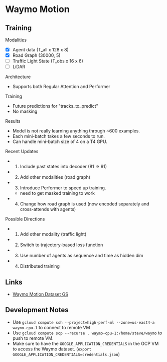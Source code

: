 # Waymo Motion

## Training

Modalities
- [X] Agent data (T_all x 128 x 8)
- [X] Road Graph (30000, 5)
- [ ] Traffic Light State (T_obs x 16 x 6)
- [ ] LiDAR

Architecture
- Supports both Regular Attention and Performer

Training
- Future predictions for "tracks_to_predict"
- No masking

Results
- Model is not really learning anything through ~600 examples.
- Each mini-batch takes a few seconds to run.
- Can handle mini-batch size of 4 on a T4 GPU.

Recent Updates
- 1. Include past states into decoder (81 => 91)
- 2. Add other modalities (road graph)
- 3. Introduce Performer to speed up training.
    - need to get masked training to work
- 4. Change how road graph is used (now encoded separately and cross-attends with agents)

Possible Directions
- 1. Add other modality (traffic light)
- 2. Switch to trajectory-based loss function
- 3. Use number of agents as sequence and time as hidden dim
- 4. Distributed training

## Links

- [Waymo Motion Dataset GS](https://console.cloud.google.com/storage/browser/waymo_open_dataset_motion_v_1_2_0)

## Development Notes

- Use `gcloud compute ssh --project=high-perf-ml --zone=us-east4-a waymo-cpu-1` to connect to remote VM
- Use `gcloud compute scp --recurse . waymo-cpu-1:/home/steve/waymo` to push to remote VM.
- Make sure to have the `GOOGLE_APPLICATION_CREDENTIALS` in the GCP VM to access the Waymo dataset. (`export GOOGLE_APPLICATION_CREDENTIALS=credentials.json`)
